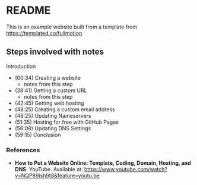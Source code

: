 # README

This is an example website built from a template from https://templated.co/fullmotion


## Steps involved with notes

Introduction
- (00:34) Creating a website
    - notes from this step
- (38:41) Getting a custom URL
    - notes from this step
- (42:45) Getting web hosting
- (48:25) Creating a custom email address
- (48:25) Updating Nameservers
- (51:35) Hosting for free with GitHub Pages
- (56:08) Updating DNS Settings
- (59:15) Conclusion


### References

- **How to Put a Website Online: Template, Coding, Domain, Hosting, and DNS**. YouTube. Available at: https://www.youtube.com/watch?v=NQP89ish9t8&feature=youtu.be
